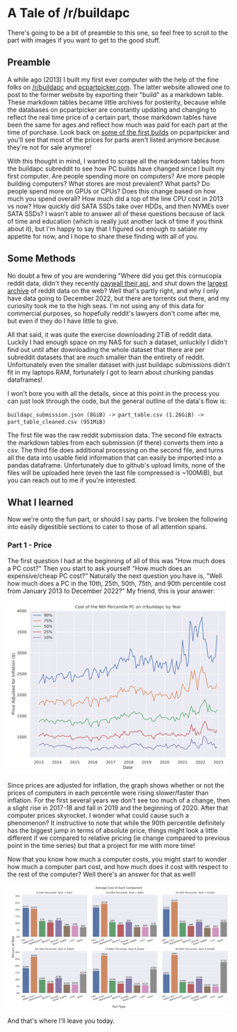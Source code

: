 # A Tale of /r/buildapc

There's going to be a bit of preamble to this one, so feel free to scroll to the part with images if you want to get to the good stuff.

## Preamble

A while ago (2013) I built my first ever computer with the help of the fine folks on [/r/buildapc](https://reddit.com/r/buildapc) and [pcpartpicker.com](https://pcpartpicker.com). The latter website allowed one to post to the former website by exporting their "build" as a markdown table. These markdown tables became little archives for posterity, because while the databases on pcpartpicker are constantly updating and changing to reflect the real time price of a certain part, those markdown tables have been the same for ages and reflect how much was paid for each part at the time of purchase. Look back on [some of the first builds](https://pcpartpicker.com/builds/#sort=-recent&page=1) on pcpartpicker and you'll see that most of the prices for parts aren't listed anymore because they're not for sale anymore!

With this thought in mind, I wanted to scrape all the markdown tables from the buildapc subreddit to see how PC builds have changed since I built my first computer. Are people spending more on computers? Are more people building computers? What stores are most prevalent? What parts? Do people spend more on GPUs or CPUs? Does this change based on how much you spend overall? How much did a top of the line CPU cost in 2013 vs now? How quickly did SATA SSDs take over HDDs, and then NVMEs over SATA SSDs? I wasn't able to answer all of these questions because of lack of time and education (which is really just another lack of time if you think about it), but I'm happy to say that I figured out enough to satiate my appetite for now, and I hope to share these finding with all of you.

## Some Methods

No doubt a few of you are wondering "Where did you get this cornucopia reddit data, didn't they recently [paywall their api](https://www.reddit.com/r/reddit/comments/12qwagm/an_update_regarding_reddits_api/), and shut down the [largest archive](https://www.reddit.com/r/modnews/comments/134tjpe/reddit_data_api_update_changes_to_pushshift_access/) of reddit data on the web? Well that's partly right, and why I only have data going to December 2022, but there are torrents out there, and my curiosity took me to the high seas. I'm not using any of this data for commercial purposes, so hopefully reddit's lawyers don't come after me, but even if they do I have little to give. 

All that said, it was quite the exercise downloading 2TiB of reddit data. Luckily I had enough space on my NAS for such a dataset, unluckily I didn't find out until after downloading the whole dataset that there are per subreddit datasets that are *much* smaller than the entirety of reddit. Unfortunately even the smaller dataset with just buildapc submissions didn't fit in my laptops RAM, fortunately I got to learn about chunking pandas dataframes!

I won't bore you with all the details, since at this point in the process you can just look through the code, but the general outline of the data's flow is:

    buildapc_submission.json (8GiB) -> part_table.csv (1.26GiB) -> part_table_cleaned.csv (951MiB)

The first file was the raw reddit submission data. The second file extracts the markdown tables from each submission (if there) converts them into a csv. The third file does additional processing on the second file, and turns all the data into usable field information that can easily be imported into a pandas dataframe. Unfortunately due to github's upload limits, none of the files will be uploaded here (even the last file compressed is ~100MiB), but you can reach out to me if you're interested.

## What I learned

Now we're onto the fun part, or should I say parts. I've broken the following into easily digestible sections to cater to those of all attention spans.

### Part 1 - Price

The first question I had at the beginning of all of this was "How much does a PC cost?" Then you start to ask yourself "How much does an expensive/cheap PC cost?" Naturally the next question you have is, "Well how much does a PC in the 10th, 25th, 50th, 75th, and 90th percentile cost from January 2013 to December 2022?" My friend, this is your answer:

![Price percentiles across time](Images/quantile_year.svg)

Since prices are adjusted for inflation, the graph shows whether or not the prices of computers in each percentile were rising slower/faster than inflation. For the first several years we don't see too much of a change, then a slight rise in 2017-18 and fall in 2019 and the beginning of 2020. After that computer prices skyrocket. I wonder what could cause such a phenomenon? It instructive to note that while the 90th percentile definitely has the biggest jump in terms of absolute price, things might look a little different if we compared to relative pricing (ie change compared to previous point in the time series) but that a project for me with more time!

Now that you know how much a computer costs, you might start to wonder how much a computer part cost, and how much does it cost with respect to the rest of the computer? Well there's an answer for that as well!

![Price part percentiles](Images/Part_Breakdown.svg)


And that's where I'll leave you today.
